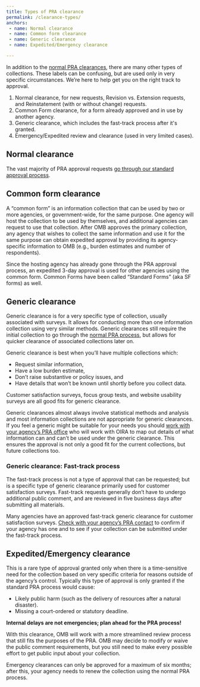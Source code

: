 ```yaml
---
title: Types of PRA clearance
permalink: /clearance-types/
anchors:
 - name: Normal clearance
 - name: Common form clearance
 - name: Generic clearance
 - name: Expedited/Emergency clearance

---
```


In addition to the [normal PRA clearances]({{'/clearance-process/'|relative_url}}), there are many other types of collections.  These labels can be confusing, but are used only in very specific circumstances.  We’re here to help get you on the right track to approval.   

1.	Normal clearance, for new requests, Revision vs. Extension requests, and Reinstatement (with or without change) requests.
2.	Common Form clearance, for a form already approved and in use by another agency.
3.	Generic clearance, which includes the fast-track process after it's granted.
4.	Emergency/Expedited review and clearance (used in very limited cases).


## Normal clearance
The vast majority of PRA approval requests [go through our standard approval process]({{'/clearance-process/'|relative_url}}).

## Common form clearance

A “common form” is an information collection that can be used by two or more agencies, or government-wide, for the same purpose. One agency will host the collection to be used by themselves, and additional agencies can request to use that collection.  After OMB approves the primary collection, any agency that wishes to collect the same information and use it for the same purpose can obtain expedited approval by providing its agency-specific information to OMB (e.g., burden estimates and number of respondents).  

Since the hosting agency has already gone through the PRA approval process, an expedited 3-day approval is used for other agencies using the common form. Common Forms have been called “Standard Forms” (aka SF forms) as well.

## Generic clearance

Generic clearance is for a very specific type of collection, usually associated with surveys. It allows for conducting more than one information collection using very similar methods. Generic clearances still require the initial collection to go through the [normal PRA process]({{'/clearance-process/'|relative_url}}), but allows for quicker clearance of associated collections later on.

Generic clearance is best when you’ll have multiple collections which:
* Request similar information,
* Have a low burden estimate,
* Don’t raise substantive or policy issues, and
* Have details that won’t be known until shortly before you collect data.

Customer satisfaction surveys, focus group tests, and website usability surveys are all good fits for generic clearance.

Generic clearances almost always involve statistical methods and analysis and most information collections are not appropriate for generic clearances.  If you feel a generic might be suitable for your needs you should [work with your agency’s PRA office]({{'/contact/'|relative_url}}) who will work with OIRA to map out details of what information can and can’t be used under the generic clearance. This ensures the approval is not only a good fit for the current collections, but future collections too.

### Generic clearance: Fast-track process

The fast-track process is not a type of approval that can be requested; but is a specific type of generic clearance primarily used for customer satisfaction surveys.  Fast-track requests generally don’t have to undergo additional public comment, and are reviewed in five business days after submitting all materials. 

Many agencies have an approved fast-track generic clearance for customer satisfaction surveys.  [Check with your agency’s PRA contact]({{'/contact/'|relative_url}}) to confirm if your agency has one and to see if your collection can be submitted under the fast-track process. 

## Expedited/Emergency clearance 

This is a rare type of approval granted only when there is a time-sensitive need for the collection based on very specific criteria for reasons outside of the agency’s control. Typically this type of approval is only granted if the standard PRA process would cause:

*	Likely public harm (such as the delivery of resources after a natural disaster).
*	Missing a court-ordered or statutory deadline.

**Internal delays are not emergencies; plan ahead for the PRA process!**   

With this clearance, OMB will work with a more streamlined review process that still fits the purposes of the PRA. OMB may decide to modify or waive the public comment requirements, but you still need to make every possible effort to get public input about your collection.  

Emergency clearances can only be approved for a maximum of six months; after this, your agency needs to renew the collection using the normal PRA process.


